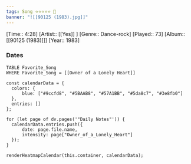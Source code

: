 ```yaml
---
tags: Song ⭐⭐⭐⭐⭐ 💛
banner: "![[90125 (1983).jpg]]"
---
```

[Time:: 4:28]
[Artist:: [[Yes]] ]
[Genre:: Dance-rock]
[Played:: 73]
[Album:: [[90125 (1983)]]]
[Year:: 1983]
### Dates
````dataview
TABLE Favorite_Song
WHERE Favorite_Song = [[Owner of a Lonely Heart]]
````

  ```dataviewjs
const calendarData = { 
	colors: { 
		blue: ["#9ccfd8", "#5BAAB8", "#57A1BB", "#5da8c7", "#3e8fb0"] 
	}, 
	entries: [] 
}; 

for (let page of dv.pages('"Daily Notes"')) { 
	calendarData.entries.push({ 
		date: page.file.name, 
		intensity: page["Owner_of_a_Lonely_Heart"]
	}); 
} 

renderHeatmapCalendar(this.container, calendarData);
```
